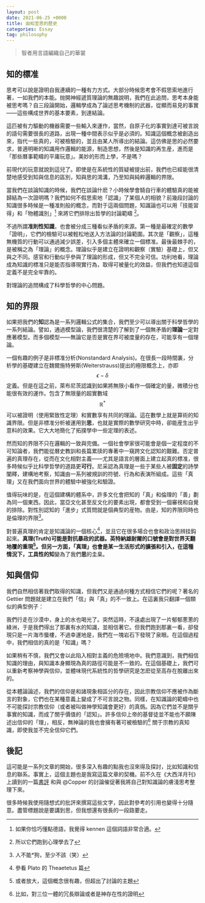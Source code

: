 ```yaml
---
layout: post
date: 2021-06-25 +0000
title: 由知至思的歷史
categories: Essay
tag: philosophy
---
```


> 智者用言語編織自己的華裳

## 知的標准

思考可以說是證明自我連續的一種有力方式。大部分時候思考會不假思索地進行著，一如我們的本能。抛開神經遞質理論的無趣說明，我們在此追問，思考本身能被思考嗎？自三段論開始，邏輯學成為了論述思考機制的武器，從顯而易見的事實——這些構成世界的基本要素，到達結論。

這匹被有力驅動的機器需要一些輸入來運作，當然，自原子化的事實到達可被言說的語句需要很長的道路，出現一種中間表示似乎是必須的。知識這個概念被創造出來，指代一些真的，可被檢驗的，並且由某人所導出的結論。這仿佛是思的必然要求，普適明晰的知識用作邏輯的能源，制造思想，然後是知識的再生産，進而是「那些曆事範疇的平庸玩意」。美妙的形而上學，不是嗎？

前現代的玩意就說到這兒了。即使是在系統性的質疑被提出前，我們也已經能很清楚地感受到知與信息的區別，知與思的鴻溝，乃至知與純粹邏輯的界限。

當我們在談論知識的時候，我們在談論什麽？小時候學會騎自行車的體驗真的能被歸結為一次證明嗎？我們如何不假思索地「認識」了某個人的相貌？前幾段討論的知識很多時候是一種准則般的概念，而對于這兩個問題，知識論也可以用「技能習得」和「物體識別」[^1] 來將它們排除出哲學的討論範疇 [^2]。

不過所謂**准則性知識**，也會被分成三種看似矛盾的來源。第一種是最確定的數學「證明」，它們的檢驗可以被輕松地送入方法論的討論範圍。其次是「觀察」，這種無機質的行動可以通過減少誤差，引入多個主體來確立一個標准。最後最棘手的，是被稱之為「理論」的概念。理論似乎是建立在證明和觀察（實驗）基礎上，但又與之不同。感官和行動似乎參與了理論的形成，但又不完全可信。功利地看，理論成為知識的標准只是能否指導現實行為，取得可被量化的效益，但我們也知道這個定義不是完全牢靠的。

對理論的追問構成了科學哲學的中心問題。

## 知的界限

如果把我們的**知**認為是一系列邏輯公式的集合，我們至少可以導出關于科學哲學的一系列結論。譬如，通過模型論，我們很清楚的了解到了一個無矛盾的**理論**一定對應著模型。而多個模型——無論它是否是實在界可被度量的存在，可能享有一個理論。

一個有趣的例子是非標准分析(Nonstandard Analysis)。在很長一段時間裏，分析學的基礎建立在魏爾施特勞斯(Weiterstrauss)提出的極限概念上，亦即 $$\epsilon-\delta$$ 定義。但是在這之前，萊布尼茨認識到如果將無限小看作一個確定的量，微積分也能很有效的運作。包含了無限量的超實數域 $$\mathbb{R}^{*}$$ 可以被證明（使用緊致性定理）和實數享有共同的理論。這在數學上就是算術的知識界限。但是非標准分析被運用到**思**，也就是實際的數學研究中時，卻能産生出乎意料的效果。它大大地簡化了拓撲學中一些定理的表述。

然而知的界限不只在邏輯的一致與完備。一個社會學家很可能會是個一定程度的不可知論者，我們能從曆史教訓和長篇累牍的專著中一窺跨文化認知的艱難。否定普遍的真理存在，從而在文化相對主義——尤其是語言的層面上建立起真的標准，很多時候似乎比科學哲學的道路更**可行**。尼采認為真理是一些于某些人被**固定**的詩學闡釋，建構地考察，知識由一系列被規訓的符號、行為和表演所組成。這些「真理」又在我們面向世界的體驗中被強化和驗證。

值得玩味的是，在這個建構的體系中，許多文化會把知的「真」和倫理的「善」劃為同一個東西。因此，當亞文化甚至反文化的要素出現，都會受到一個審視和自覺的排除。對性別認知的「進步」式質問就是個典型的産物。由是，知的界限同時也是倫理的界限[^3]。

對普遍真理的肯定是知識論的一個核心[^4]，並且它在很多場合也會和政治思辨挂鈎起來。**真理(Truth)**可能是對抗暴政的武器。英特納雄耐爾的口號會是對世界天翻地覆的重現[^5]。但另一方面，「真理」也會是某一生活形式的擴張和引入，在這種情況下，工具性的**知**變為了我們**思**的圭臬。

## 知與信仰

我們自然相信著我們取得的知識，但我們又是通過何種方式相信它們的呢？著名的 Gettier 問題就是建立在我們「信」與「真」的不一致上。在這裏我只翻譯一個類似的典型例子：

我們行走在沙漠中，身上的水也喝光了。突然這時，不遠處出現了一片郁郁蔥蔥的綠洲，于是我們得出了那裏有水的知識，並相信著它。但我們跑到那裏一看，卻發現只是一片海市蜃樓，不過幸運地是，我們在一塊岩石下發現了泉眼。在這個過程中，我們相信的真的是「知識」嗎？

如果稍有不慎，我們又會以此陷入相對主義的危險境地中。我們意識到，我們相信知識的理由，與知識本身顯現為真的路徑可能是不一致的。在這個基礎上，我們可以重新考察神學與信仰，並體味現代系統性的哲學研究是怎麽從至高存在脫離出來的。

從本體論論述，我們的信仰是和諸現象相區分的存在，因此宗教信仰不應被作為斷言的對象，它們也在某種意義上變成了不可言說之物。同樣，在知識論的範疇中也不可能探討宗教信仰（或者被叫做神學知識會更好）的真僞。因為它們並不是關乎事實的知識，而成了關乎價值的「認知」。許多信仰上帝的基督徒並不能也不願陳述出信仰的「理」，相反，無神論的我也會擁有著可被檢驗的[^6] 關于宗教的真知識，即使我並不完全信仰它們。

## 後記

這可能是一系列文章的開始，很多深入有趣的點我也沒來得及探討，比如知識和信息的聯系。事實上，這個主題也是我寫這篇文章的契機。前不久在《大西洋月刊》上讀到的一篇[書評][1] 和與 @Copper 的討論催促著我將自己對知識論的膚淺思考整理下來。

很多時候我使用隨想式的批評來撰寫這些文字，因此對參考的引用也變得十分隨意。盡管標題說是要講到思，但我想還有很長的一段路要走。

[^1]:	如果你恰巧懂點德語，我覺得 kennen 這個詞語非常合適。

[^2]:	所以它們跑到心理學去了

[^3]:	人不能\*狗，至少不該（笑）

[^4]:	參看 Plato 的 Theaetetus 篇

[^5]:	或者放大，這個概念很有趣，但超出了討論的主題

[^6]:	比如，對三位一體的冗長辯論或者是神存在性的證明

[1]:	https://www.theatlantic.com/culture/archive/2021/06/information-efficiency-history-filing-cabinet/619106/
